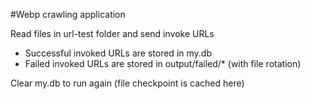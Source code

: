 #Webp crawling application


Read files in url-test folder and send invoke URLs
- Successful invoked URLs are stored in my.db
- Failed invoked URLs are stored in output/failed/* (with file rotation)

Clear my.db to run again (file checkpoint is cached here)